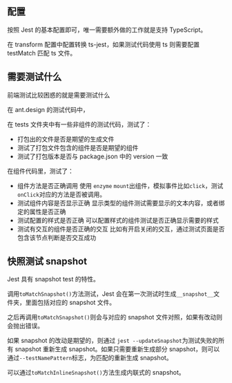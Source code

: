 ## 配置

按照 Jest 的基本配置即可，唯一需要额外做的工作就是支持 TypeScript。

在 transform 配置中配置转换 ts-jest，如果测试代码使用 ts 则需要配置 testMatch 匹配 ts 文件。

## 需要测试什么

前端测试比较困惑的就是需要测试什么

在 ant.design 的测试代码中，

在 tests 文件夹中有一些非组件的测试代码，测试了：

- 打包出的文件是否是期望的生成文件
- 测试了打包文件包含的组件是否是期望的组件
- 测试了打包版本是否与 package.json 中的 version 一致

在组件代码里，测试了：

- 组件方法是否正确调用
    使用 `enzyme` `mount`出组件，模拟事件比如`click`，测试`onClick`对应的方法是否被调用。
- 测试组件内容是否显示正确
    显示类型的组件测试需要显示的文本内容，或者绑定的属性是否正确
- 测试配置的样式是否正确
    可以配置样式的组件测试是否正确显示需要的样式
- 测试有交互的组件是否正确的交互
    比如有开启关闭的交互，通过测试页面是否包含该节点判断是否交互成功

## 快照测试 snapshot

Jest 具有 snapshot test 的特性。

调用`toMatchSnapshot()`方法测试，Jest 会在第一次测试时生成`__snapshot__`文件夹，里面包括对应的 snapshot 文件。

之后再调用`toMatchSnapshot()`则会与对应的 snapshot 文件对照，如果有改动则会抛出错误。

如果 snapshot 的改动是期望的，则通过 `jest --updateSnapshot`为测试失败的所有 snapshot 重新生成 snapshot。如果只需要重新生成部分 snapshot，则可以通过`--testNamePattern`标志，为匹配的重新生成 snapshot。

可以通过`toMatchInlineSnapshot()`方法生成内联式的 snapshot。